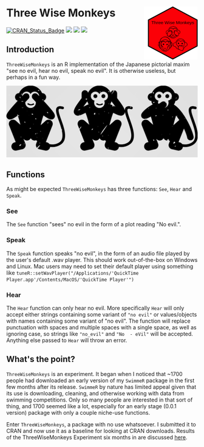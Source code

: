# Three Wise Monkeys <img src="inst/logos/hex_logo.png" width="131px" height="140px" align="right" style="padding-left:10px;background-color:white;" />

[![CRAN_Status_Badge](http://www.r-pkg.org/badges/version/ThreeWiseMonkeys?color=blue)](https://cran.r-project.org/package=ThreeWiseMonkeys)
[![](http://cranlogs.r-pkg.org/badges/grand-total/ThreeWiseMonkeys?color=blue)](https://cran.r-project.org/package=ThreeWiseMonkeys)
[![](http://cranlogs.r-pkg.org/badges/ThreeWiseMonkeys?color=blue)](https://cran.r-project.org/package=ThreeWiseMonkeys)
[![](http://cranlogs.r-pkg.org/badges/last-week/ThreeWiseMonkeys?color=blue)](https://cran.r-project.org/package=ThreeWiseMonkeys)

## Introduction
`ThreeWiseMonkeys` is an R implementation of the Japanese pictorial maxim "see no evil, hear no evil, speak no evil".  It is otherwise useless, but perhaps in a fun way.

![](inst/logos/Monkeys_Horizontal.png)


## Functions
As might be expected `ThreeWiseMonkeys` has three functions: `See`, `Hear` and `Speak`.

### See
The `See` function "sees" no evil in the form of a plot reading "No evil.".

### Speak
The `Speak` function speaks "no evil", in the form of an audio file played by the user's default .wav player.  This should work out-of-the-box on Windows and Linux.  Mac users may need to set their default player using something like `tuneR::setWavPlayer("/Applications/'QuickTime Player.app'/Contents/MacOS/'QuickTime Player'")`

### Hear
The `Hear` function can only hear no evil.  More specifically `Hear` will only accept either strings containing some variant of `"no evil"` or values/objects with names containing some variant of "no evil".  The function will replace punctuation with spaces and multiple spaces with a single space, as well as ignoring case, so strings like `"no_evil"` and `"No  - eVil"` will be accepted.  Anything else passed to `Hear` will throw an error.

## What's the point?
`ThreeWiseMonkeys` is an experiment.  It began when I noticed that ~1700 people had downloaded an early version of my `SwimmeR` package in the first few months after its release.  `SwimmeR` by nature has limited appeal given that its use is downloading, cleaning, and otherwise working with data from swimming competitions.  Only so many people are interested in that sort of thing, and 1700 seemed like a lot, especially for an early stage (0.0.1 version) package with only a couple niche-use functions.

Enter `ThreeWiseMonkeys`, a package with no use whatsoever.  I submitted it to CRAN and now use it as a baseline for looking at CRAN downloads.  Results of the ThreeWiseMonkeys Experiment six months in are discussed [here](https://pilgrim.netlify.app/post/a-cran-downloads-experiment/).
